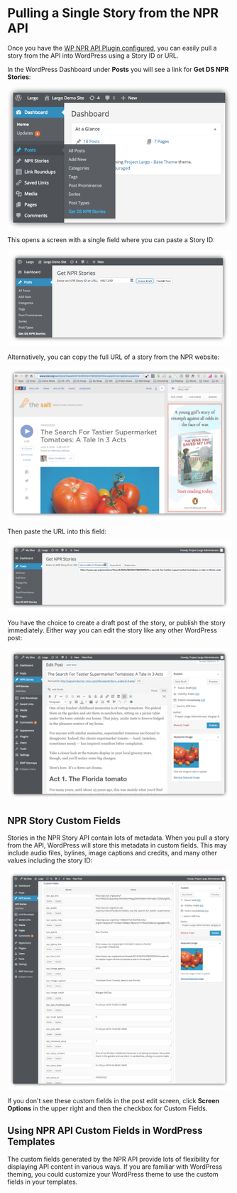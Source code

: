 # Pulling a Single Story from the NPR API

Once you have the [WP NPR API Plugin configured](/docs/settings.md), you can easily pull a story from the API into WordPress using a Story ID or URL.

In the WordPress Dashboard under **Posts** you will see a link for **Get DS NPR Stories**:

![Get DS NPR Stories link in the WordPress Dashboard](assets/img/get-npr-stories-link.png)

This opens a screen with a single field where you can paste a Story ID:

![Story ID in the field to pull a story](assets/img/get-npr-stories.png)

Alternatively, you can copy the full URL of a story from the NPR website:

![Story on NPR showing the URL being copied](assets/img/npr-story.png)

Then paste the URL into this field:

![Story URL in the field to pull a story](assets/img/get-npr-story-by-url.png)

You have the choice to create a draft post of the story, or publish the story immediately. Either way you can edit the story like any other WordPress post:

![NPR story post in the WordPress post edit screen](assets/img/npr-story-draft.png)

## NPR Story Custom Fields

Stories in the NPR Story API contain lots of metadata. When you pull a story from the API, WordPress will store this metadata in custom fields. This may include audio files, bylines, image captions and credits, and many other values including the story ID:

![NPR story custom fields WordPress post edit screen](assets/img/npr-story-custom-fields.png)

If you don't see these custom fields in the post edit screen, click **Screen Options** in the upper right and then the checkbox for Custom Fields.

## Using NPR API Custom Fields in WordPress Templates

The custom fields generated by the NPR API provide lots of flexibility for displaying API content in various ways. If you are familiar with WordPress theming, you could customize your WordPress theme to use the custom fields in your templates.